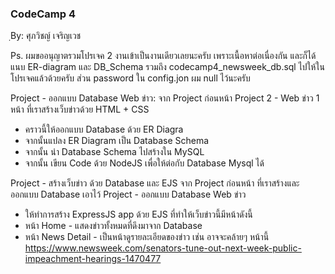 ### CodeCamp 4 ###
ฺBy: ศุภวิชญ์ เจริญเวช

Ps. ผมขออนุญาตรวมโปรเจค 2 งานเข้าเป็นงานเดียวเลยนะครับ เพราะเนื้อหาต่อเนื่องกัน
    และก็ได้แนบ ER-diagram และ DB_Schema รวมถึง codecamp4_newsweek_db.sql ไปให้ในโปรเจคแล้วด้วยครับ
    ส่วน password ใน config.jon ผม null ไว้นะครับ

Project - ออกแบบ Database Web ข่าว: 
  จาก Project ก่อนหน้า Project 2 - Web ข่าว 1 หน้า ที่เราสร้างเว็บข่าวด้วย HTML + CSS
  - คราวนี้ให้ออกแบบ Database ด้วย ER Diagra
  - จากนั้นแปลง ER Diagram เป็น Database Schema
  - จากนั้น นำ Database Schema ไปสร้างใน MySQL
  - จากนั้น เขียน Code ด้วย NodeJS เพื่อให้ต่อกับ Database Mysql ได้

Project - สร้างเว็บข่าว ด้วย Database และ EJS
  จาก Project ก่อนหน้า ที่เราสร้างและออกแบบ Database เอาไว้ Project - ออกแบบ Database Web ข่าว
  - ให้ทำการสร้าง ExpressJS app ด้วย EJS ที่ทำให้เว็บข่าวนี้มีหน้าดังนี้
  - หน้า Home - แสดงข่าวทั้งหมดที่ดึงมาจาก Database
  - หน้า News Detail - เป็นหน้าดูรายละเอียดของข่าว เช่น อาจจะคล้ายๆ หน้านี้ https://www.newsweek.com/senators-tune-out-next-week-public-impeachment-hearings-1470477